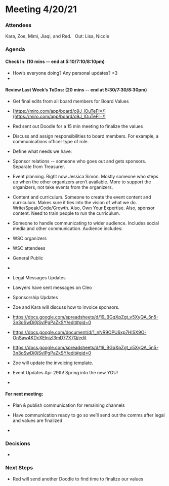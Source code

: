 # Meeting 4/20/21

### Attendees

Kara, Zoe, Mimi, Jiaqi, and Red.   Out: Lisa, Nicole

### Agenda

#### Check In: (10 mins -- end at 5:10/7:10/8:10pm)

-   How’s everyone doing? Any personal updates? <3
-   
#### Review Last Week’s ToDos: (20 mins -- end at 5:30/7:30/8:30pm)

-   Get final edits from all board members for Board Values
    

-   [https://miro.com/app/board/o9J_lOuTeFI=/](https://miro.com/app/board/o9J_lOuTeFI=/)
    
-   Red sent out Doodle for a 15 min meeting to finalize the values
    

-   Discuss and assign responsibilities to board members. For example, a communications officer type of role.
    

-   Define what needs we have:
    

-   Sponsor relations -- someone who goes out and gets sponsors. Separate from Treasurer.
    
-   Event planning. Right now Jessica Simon. Mostly someone who steps up when the other organizers aren’t available. More to support the organizers, not take events from the organizers.
    
-   Content and curriculum. Someone to create the event content and curriculum. Makes sure it ties into the vision of what we do. Write/Speak/Code/Growth. Also, Own Your Expertise. Also, sponsor content. Need to train people to run the curriculum. 
    
-   Someone to handle communicating to wider audience. Includes social media and other communication. Audience includes:
    

-   WSC organizers
    
-   WSC attendees
    
-   General Public
    

-     
    

-   Legal Messages Updates
    

-   Lawyers have sent messages on Cleo
    

-   Sponsorship Updates
    

-   Zoe and Kara will discuss how to invoice sponsors.
    

-   https://docs.google.com/spreadsheets/d/19_BGqXpZgt_v5XyQA_5n5-3n3oSwDi0jSvIPgPaZkSY/edit#gid=0 
    
-   https://docs.google.com/document/d/1_nNR9OPU6xp7HlSX9O-OnSaw4KDcXElnjzI3mD77X7Q/edit 
    
-   https://docs.google.com/spreadsheets/d/19_BGqXpZgt_v5XyQA_5n5-3n3oSwDi0jSvIPgPaZkSY/edit#gid=0 
    

-   Zoe will update the invoicing template.
    

-   Event Updates Apr 29th! Spring into the new YOU!
    
-     
    

  

#### For next meeting:

-   Plan & publish communication for remaining channels
    

-   Have communication ready to go so we’ll send out the comms after legal and values are finalized
    

-     
    

### Decisions

-     
    

### Next Steps

-   Red will send another Doodle to find time to finalize our values
    